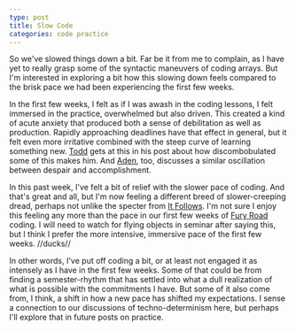 ```yaml
---
type: post
title: Slow Code
categories: code practice
---
```

So we've slowed things down a bit. Far be it from me to complain, as I have yet to really grasp some of the syntactic maneuvers of coding arrays. But I'm interested in exploring a bit how this slowing down feels compared to the brisk pace we had been experiencing the first few weeks.

In the first few weeks, I felt as if I was awash in the coding lessons, I felt immersed in the practice, overwhelmed but also driven. This created a kind of acute anxiety that produced both a sense of debilitation as well as production. Rapidly approaching deadlines have that effect in general, but it felt even more irritative combined with the steep curve of learning something new. [Todd](http://tbreijak.github.io/blog/2016-02-03/How-Coding-Makes-Me-Feel.html) gets at this in his post about how discombobulated some of this makes him. And [Aden](http://adenj86.github.io/blog/2016-02-03/Second-Lab-Post.html), too, discusses a similar oscillation between despair and accomplishment.

In this past week, I've felt a bit of relief with the slower pace of coding. And that's great and all, but I'm now feeling a different breed of slower-creeping dread, perhaps not unlike the specter from [It Follows](http://www.imdb.com/title/tt3235888/). I'm not sure I enjoy this feeling any more than the pace in our first few weeks of [Fury Road](http://www.imdb.com/title/tt1392190/) coding. I will need to watch for flying objects in seminar after saying this, but I think I prefer the more intensive, immersive pace of the first few weeks. //ducks//

In other words, I've put off coding a bit, or at least not engaged it as intensely as I have in the first few weeks. Some of that could be from finding a semester-rhythm that has settled into what a dull realization of what is possible with the commitments I have. But some of it also come from, I think, a shift in how a new pace has shifted my expectations. I sense a connection to our discussions of techno-determinism here, but perhaps I'll explore that in future posts on practice.
